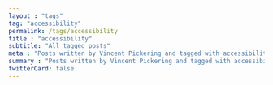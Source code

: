 ```yaml
---
layout : "tags"
tag: "accessibility"
permalink: /tags/accessibility
title : "accessibility"
subtitle: "All tagged posts"
meta : "Posts written by Vincent Pickering and tagged with accessibility"
summary : "Posts written by Vincent Pickering and tagged with accessibility"
twitterCard: false
---
```

